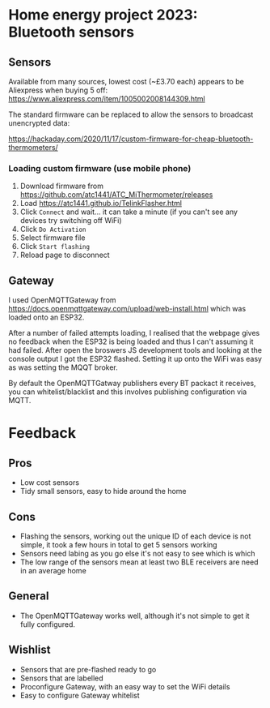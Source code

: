 # Home energy project 2023: Bluetooth sensors

## Sensors

Available from many sources, lowest cost (~£3.70 each) appears to be Aliexpress when buying 5 off:
https://www.aliexpress.com/item/1005002008144309.html

The standard firmware can be replaced to allow the sensors to broadcast unencrypted data:

https://hackaday.com/2020/11/17/custom-firmware-for-cheap-bluetooth-thermometers/

### Loading custom firmware (use mobile phone)

1. Download firmware from https://github.com/atc1441/ATC_MiThermometer/releases
2. Load https://atc1441.github.io/TelinkFlasher.html
3. Click `Connect` and wait... it can take a minute (if you can't see any devices try switching off WiFi)
4. Click `Do Activation`
5. Select firmware file
6. Click `Start flashing`
7. Reload page to disconnect

## Gateway

I used OpenMQTTGateway from https://docs.openmqttgateway.com/upload/web-install.html which was loaded onto an ESP32.

After a number of failed attempts loading, I realised that the webpage gives no feedback when the ESP32 is being loaded and thus I can't assuming it had failed. After open the broswers JS development tools and looking at the console output I got the ESP32 flashed. Setting it up onto the WiFi was easy as was setting the MQQT broker.

By default the OpenMQTTGatway publishers every BT packact it receives, you can whitelist/blacklist and this involves publishing configuration via MQTT.

# Feedback

## Pros

* Low cost sensors
* Tidy small sensors, easy to hide around the home

## Cons

* Flashing the sensors, working out the unique ID of each device is not simple, it took a few hours in total to get 5 sensors working
* Sensors need labing as you go else it's not easy to see which is which
* The low range of the sensors mean at least two BLE receivers are need in an average home

## General

* The OpenMQTTGateway works well, although it's not simple to get it fully configured.

## Wishlist

* Sensors that are pre-flashed ready to go
* Sensors that are labelled
* Proconfigure Gateway, with an easy way to set the WiFi details
* Easy to configure Gateway whitelist
